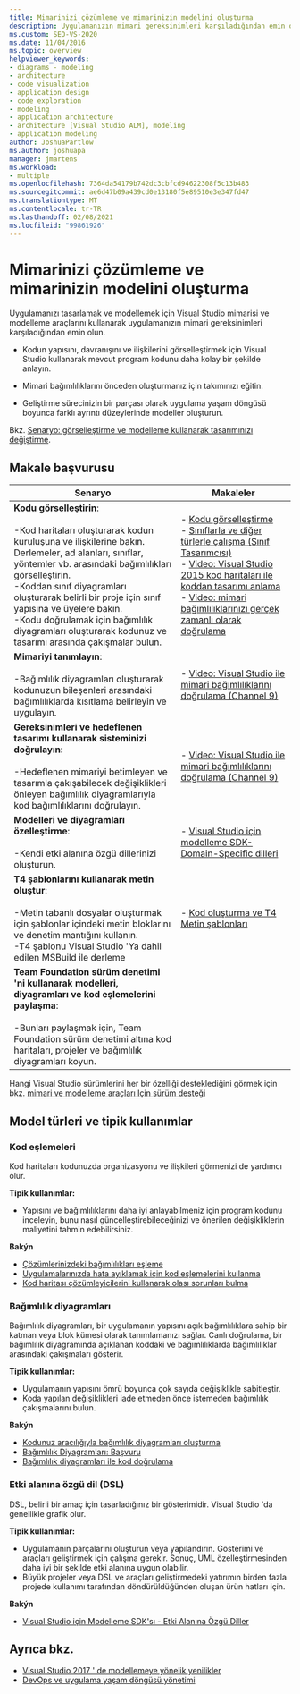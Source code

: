 ```yaml
---
title: Mimarinizi çözümleme ve mimarinizin modelini oluşturma
description: Uygulamanızın mimari gereksinimleri karşıladığından emin olmak için uygulamanızı tasarlamak ve modellemek üzere Visual Studio mimarisi ve modelleme araçlarını nasıl kullanabileceğinizi öğrenin.
ms.custom: SEO-VS-2020
ms.date: 11/04/2016
ms.topic: overview
helpviewer_keywords:
- diagrams - modeling
- architecture
- code visualization
- application design
- code exploration
- modeling
- application architecture
- architecture [Visual Studio ALM], modeling
- application modeling
author: JoshuaPartlow
ms.author: joshuapa
manager: jmartens
ms.workload:
- multiple
ms.openlocfilehash: 7364da54179b742dc3cbfcd94622308f5c13b483
ms.sourcegitcommit: ae6d47b09a439cd0e13180f5e89510e3e347fd47
ms.translationtype: MT
ms.contentlocale: tr-TR
ms.lasthandoff: 02/08/2021
ms.locfileid: "99861926"
---
```

# <a name="analyze-and-model-your-architecture"></a>Mimarinizi çözümleme ve mimarinizin modelini oluşturma

Uygulamanızı tasarlamak ve modellemek için Visual Studio mimarisi ve modelleme araçlarını kullanarak uygulamanızın mimari gereksinimleri karşıladığından emin olun.

* Kodun yapısını, davranışını ve ilişkilerini görselleştirmek için Visual Studio kullanarak mevcut program kodunu daha kolay bir şekilde anlayın.

* Mimari bağımlılıklarını önceden oluşturmanız için takımınızı eğitin.

* Geliştirme sürecinizin bir parçası olarak uygulama yaşam döngüsü boyunca farklı ayrıntı düzeylerinde modeller oluşturun.

Bkz. [Senaryo: görselleştirme ve modelleme kullanarak tasarımınızı değiştirme](../modeling/scenario-change-your-design-using-visualization-and-modeling.md).

## <a name="article-reference"></a>Makale başvurusu

|Senaryo|Makaleler|
|-|-|
|**Kodu görselleştirin**:<br /><br />-Kod haritaları oluşturarak kodun kuruluşuna ve ilişkilerine bakın. Derlemeler, ad alanları, sınıflar, yöntemler vb. arasındaki bağımlılıkları görselleştirin.<br />-Koddan sınıf diyagramları oluşturarak belirli bir proje için sınıf yapısına ve üyelere bakın.<br />-Kodu doğrulamak için bağımlılık diyagramları oluşturarak kodunuz ve tasarımı arasında çakışmalar bulun.|- [Kodu görselleştirme](../modeling/visualize-code.md)<br />- [Sınıflarla ve diğer türlerle çalışma (Sınıf Tasarımcısı)](../ide/class-designer/designing-and-viewing-classes-and-types.md)<br />- [Video: Visual Studio 2015 kod haritaları ile koddan tasarımı anlama](https://channel9.msdn.com/Events/Visual-Studio/Connect-event-2015/502)<br />- [Video: mimari bağımlılıklarınızı gerçek zamanlı olarak doğrulama](https://sec.ch9.ms/sessions/69613110-c334-4f25-bb36-08e5a93456b5/170ValidateArchitectureDependenciesWithVisualStudio.mp4)|
|**Mimariyi tanımlayın**:<br /><br />-Bağımlılık diyagramları oluşturarak kodunuzun bileşenleri arasındaki bağımlılıklarda kısıtlama belirleyin ve uygulayın.|- [Video: Visual Studio ile mimari bağımlılıklarını doğrulama (Channel 9)](https://channel9.msdn.com/Events/Connect/2016/170)|
|**Gereksinimleri ve hedeflenen tasarımı kullanarak sisteminizi doğrulayın:**<br /><br />-Hedeflenen mimariyi betimleyen ve tasarımla çakışabilecek değişiklikleri önleyen bağımlılık diyagramlarıyla kod bağımlılıklarını doğrulayın.|- [Video: Visual Studio ile mimari bağımlılıklarını doğrulama (Channel 9)](https://channel9.msdn.com/Events/Connect/2016/170)|
|**Modelleri ve diyagramları özelleştirme**:<br /><br />-Kendi etki alanına özgü dillerinizi oluşturun.|- [Visual Studio için modelleme SDK-Domain-Specific dilleri](../modeling/modeling-sdk-for-visual-studio-domain-specific-languages.md)|
|**T4 şablonlarını kullanarak metin oluştur**:<br /><br />-Metin tabanlı dosyalar oluşturmak için şablonlar içindeki metin bloklarını ve denetim mantığını kullanın.<br /> -T4 şablonu Visual Studio 'Ya dahil edilen MSBuild ile derleme|- [Kod oluşturma ve T4 Metin şablonları](../modeling/code-generation-and-t4-text-templates.md)|
|**Team Foundation sürüm denetimi 'ni kullanarak modelleri, diyagramları ve kod eşlemelerini paylaşma**:<br /><br />-Bunları paylaşmak için, Team Foundation sürüm denetimi altına kod haritaları, projeler ve bağımlılık diyagramları koyun.| |

Hangi Visual Studio sürümlerini her bir özelliği desteklediğini görmek için bkz. [mimari ve modelleme araçları Için sürüm desteği](../modeling/what-s-new-for-design-in-visual-studio.md#VersionSupport)

## <a name="types-of-models-and-typical-uses"></a>Model türleri ve tipik kullanımlar

### <a name="code-maps"></a>Kod eşlemeleri

Kod haritaları kodunuzda organizasyonu ve ilişkileri görmenizi de yardımcı olur.

**Tipik kullanımlar:**

- Yapısını ve bağımlılıklarını daha iyi anlayabilmeniz için program kodunu inceleyin, bunu nasıl güncelleştirebileceğinizi ve önerilen değişikliklerin maliyetini tahmin edebilirsiniz.

**Bakýn**

- [Çözümlerinizdeki bağımlılıkları eşleme](../modeling/map-dependencies-across-your-solutions.md)
- [Uygulamalarınızda hata ayıklamak için kod eşlemelerini kullanma](../modeling/use-code-maps-to-debug-your-applications.md)
- [Kod haritası çözümleyicilerini kullanarak olası sorunları bulma](../modeling/find-potential-problems-using-code-map-analyzers.md)

### <a name="dependency-diagrams"></a>Bağımlılık diyagramları

Bağımlılık diyagramları, bir uygulamanın yapısını açık bağımlılıklara sahip bir katman veya blok kümesi olarak tanımlamanızı sağlar. Canlı doğrulama, bir bağımlılık diyagramında açıklanan koddaki ve bağımlılıklarda bağımlılıklar arasındaki çakışmaları gösterir.

**Tipik kullanımlar:**

- Uygulamanın yapısını ömrü boyunca çok sayıda değişiklikle sabitleştir.
- Koda yapılan değişiklikleri iade etmeden önce istemeden bağımlılık çakışmalarını bulun.

**Bakýn**

- [Kodunuz aracılığıyla bağımlılık diyagramları oluşturma](../modeling/create-layer-diagrams-from-your-code.md)
- [Bağımlılık Diyagramları: Başvuru](../modeling/layer-diagrams-reference.md)
- [Bağımlılık diyagramları ile kod doğrulama](../modeling/validate-code-with-layer-diagrams.md)

### <a name="domain-specific-language-dsl"></a>Etki alanına özgü dil (DSL)

DSL, belirli bir amaç için tasarladığınız bir gösterimidir. Visual Studio 'da genellikle grafik olur.

**Tipik kullanımlar:**

- Uygulamanın parçalarını oluşturun veya yapılandırın. Gösterimi ve araçları geliştirmek için çalışma gerekir. Sonuç, UML özelleştirmesinden daha iyi bir şekilde etki alanına uygun olabilir.
- Büyük projeler veya DSL ve araçları geliştirmedeki yatırımın birden fazla projede kullanımı tarafından döndürüldüğünden oluşan ürün hatları için.

**Bakýn**

- [Visual Studio için Modelleme SDK'sı - Etki Alanına Özgü Diller](../modeling/modeling-sdk-for-visual-studio-domain-specific-languages.md)

## <a name="see-also"></a>Ayrıca bkz.

- [Visual Studio 2017 ' de modellemeye yönelik yenilikler](../modeling/what-s-new-for-design-in-visual-studio.md)
- [DevOps ve uygulama yaşam döngüsü yönetimi](/azure/devops/user-guide/devops-alm-overview)
